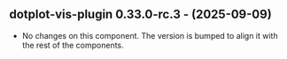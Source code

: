   ## dotplot-vis-plugin 0.33.0-rc.3 - (2025-09-09)
  
  * No changes on this component. The version is bumped to align it
    with the rest of the components.

